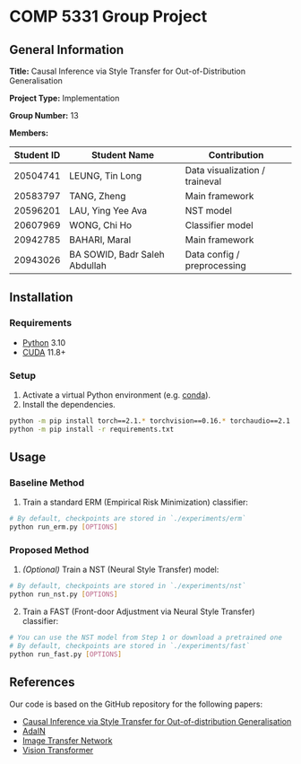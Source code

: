 # COMP 5331 Group Project

## General Information

**Title:** Causal Inference via Style Transfer for Out-of-Distribution Generalisation

**Project Type:** Implementation

**Group Number:** 13

**Members:**

| Student ID | Student Name | Contribution |
| ---------- | ------------ | ------------ |
| 20504741 | LEUNG, Tin Long | Data visualization / traineval |
| 20583797 | TANG, Zheng | Main framework |
| 20596201 | LAU, Ying Yee Ava | NST model |
| 20607969 | WONG, Chi Ho | Classifier model |
| 20942785 | BAHARI, Maral | Main framework |
| 20943026 | BA SOWID, Badr Saleh Abdullah | Data config / preprocessing |

## Installation

### Requirements

- [Python](https://www.python.org/) 3.10
- [CUDA](https://developer.nvidia.com/cuda-toolkit-archive) 11.8+

### Setup

1. Activate a virtual Python environment (e.g. [conda](https://docs.conda.io/en/latest/)).
2. Install the dependencies.
```sh
python -m pip install torch==2.1.* torchvision==0.16.* torchaudio==2.1.* --index-url https://download.pytorch.org/whl/cu118
python -m pip install -r requirements.txt
```

## Usage

### Baseline Method

1. Train a standard ERM (Empirical Risk Minimization) classifier:
```sh
# By default, checkpoints are stored in `./experiments/erm`
python run_erm.py [OPTIONS]
```

### Proposed Method

1. *(Optional)* Train a NST (Neural Style Transfer) model:
```sh
# By default, checkpoints are stored in `./experiments/nst`
python run_nst.py [OPTIONS]
```

2. Train a FAST (Front-door Adjustment via Neural Style Transfer) classifier:
```sh
# You can use the NST model from Step 1 or download a pretrained one
# By default, checkpoints are stored in `./experiments/fast`
python run_fast.py [OPTIONS]
```

## References

Our code is based on the GitHub repository for the following papers:
- [Causal Inference via Style Transfer for Out-of-distribution Generalisation](https://github.com/nktoan/Causal-Inference-via-Style-Transfer-for-OOD-Generalisation)
- [AdaIN](https://github.com/MAlberts99/PyTorch-AdaIN-StyleTransfer)
- [Image Transfer Network](https://github.com/zuotengxu/Image-Neural-Style-Transfer-With-Preserving-the-Salient-Regions)
- [Vision Transformer](https://github.com/google-research/vision_transformer)
